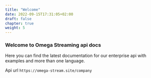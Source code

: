 ```yaml
---
title: "Welcome"
date: 2022-09-15T17:31:05+02:00
draft: false
chapter: true
weight: 5
---
```


### Welcome to Omega Streaming api docs

Here you can find the latest documentation for our enterprise api with examples and more than one language.

Api url `https://omega-stream.site/company`
